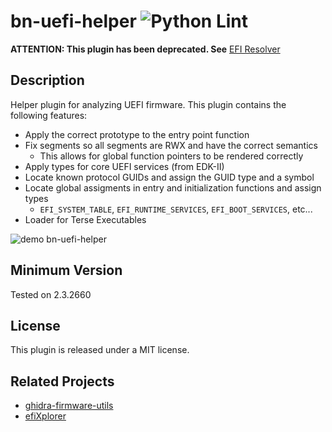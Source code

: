# bn-uefi-helper ![Python Lint](https://github.com/zznop/bn-uefi-helper/workflows/pylint/badge.svg)

**ATTENTION: This plugin has been deprecated. See** [EFI Resolver](https://github.com/Vector35/efi-resolver.git)

## Description

Helper plugin for analyzing UEFI firmware. This plugin contains the following features:

* Apply the correct prototype to the entry point function
* Fix segments so all segments are RWX and have the correct semantics
   * This allows for global function pointers to be rendered correctly
* Apply types for core UEFI services (from EDK-II)
* Locate known protocol GUIDs and assign the GUID type and a symbol
* Locate global assigments in entry and initialization functions and assign types
   * `EFI_SYSTEM_TABLE`, `EFI_RUNTIME_SERVICES`, `EFI_BOOT_SERVICES`, etc...
* Loader for Terse Executables

![demo bn-uefi-helper](screen.gif)

## Minimum Version

Tested on 2.3.2660

## License

This plugin is released under a MIT license.

## Related Projects

* [ghidra-firmware-utils](https://github.com/al3xtjames/ghidra-firmware-utils)
* [efiXplorer](https://github.com/binarly-io/efiXplorer)
